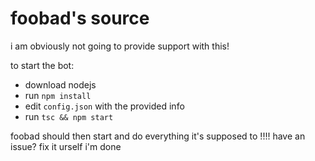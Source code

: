 # foobad's source

i am obviously not going to provide support with this! 

to start the bot:
- download nodejs
- run `npm install`
- edit `config.json` with the provided info
- run `tsc && npm start`

foobad should then start and do everything it's supposed to !!!! have an issue? fix it urself i'm done
